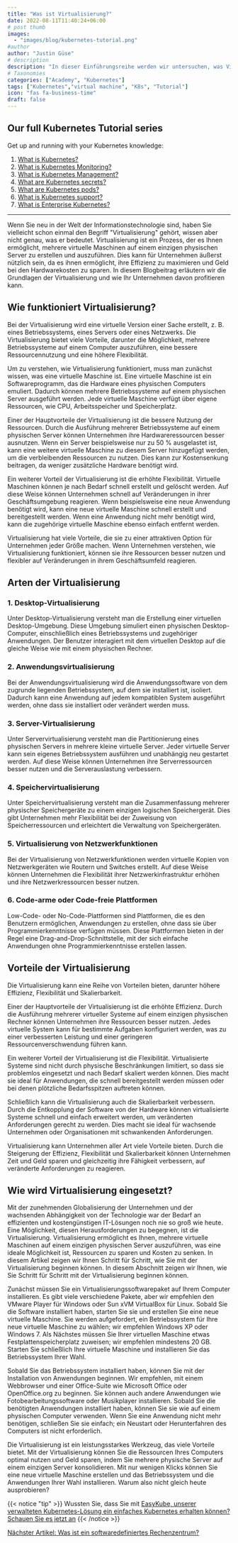 ```yaml
---
title: "Was ist Virtualisierung?"
date: 2022-08-11T11:40:24+06:00
# post thumb
images:
  - "images/blog/kubernetes-tutorial.png"
#author
author: "Justin Güse"
# description
description: "In dieser Einführungsreihe werden wir untersuchen, was Virtualisierung ist und wie sie ein wesentlicher Bestandteil von Kubernetes oder virtuellen Maschinen ist."
# Taxonomies
categories: ["Academy", "Kubernetes"]
tags: ["Kubernetes","virtual machine", "K8s", "Tutorial"]
icon: "fas fa-business-time"
draft: false
---
```


## Our full Kubernetes Tutorial series

Get up and running with your Kubernetes knowledge:

1. [What is Kubernetes?](/blog/what-is-kubernetes/)
2. [What is Kubernetes Monitoring?](/blog/what-is-kubernetes-monitoring/)
3. [What is Kubernetes Management?](/blog/what-is-kubernetes-management/)
4. [What are Kubernetes secrets?](/blog/what-are-kubernetes-secrets/)
5. [What are Kubernetes pods?](/blog/what-are-kubernetes-pods/)
6. [What is Kubernetes support?](/blog/what-is-kubernetes-support/)
7. [What is Enterprise Kubernetes?](/blog/what-is-enterprise-kubernetes/)

---

Wenn Sie neu in der Welt der Informationstechnologie sind, haben Sie vielleicht schon einmal den Begriff "Virtualisierung" gehört, wissen aber nicht genau, was er bedeutet. Virtualisierung ist ein Prozess, der es Ihnen ermöglicht, mehrere virtuelle Maschinen auf einem einzigen physischen Server zu erstellen und auszuführen. Dies kann für Unternehmen äußerst nützlich sein, da es ihnen ermöglicht, ihre Effizienz zu maximieren und Geld bei den Hardwarekosten zu sparen. In diesem Blogbeitrag erläutern wir die Grundlagen der Virtualisierung und wie Ihr Unternehmen davon profitieren kann.

## Wie funktioniert Virtualisierung?

Bei der Virtualisierung wird eine virtuelle Version einer Sache erstellt, z. B. eines Betriebssystems, eines Servers oder eines Netzwerks. Die Virtualisierung bietet viele Vorteile, darunter die Möglichkeit, mehrere Betriebssysteme auf einem Computer auszuführen, eine bessere Ressourcennutzung und eine höhere Flexibilität.

Um zu verstehen, wie Virtualisierung funktioniert, muss man zunächst wissen, was eine virtuelle Maschine ist. Eine virtuelle Maschine ist ein Softwareprogramm, das die Hardware eines physischen Computers emuliert. Dadurch können mehrere Betriebssysteme auf einem physischen Server ausgeführt werden. Jede virtuelle Maschine verfügt über eigene Ressourcen, wie CPU, Arbeitsspeicher und Speicherplatz.

Einer der Hauptvorteile der Virtualisierung ist die bessere Nutzung der Ressourcen. Durch die Ausführung mehrerer Betriebssysteme auf einem physischen Server können Unternehmen ihre Hardwareressourcen besser ausnutzen. Wenn ein Server beispielsweise nur zu 50 % ausgelastet ist, kann eine weitere virtuelle Maschine zu diesem Server hinzugefügt werden, um die verbleibenden Ressourcen zu nutzen. Dies kann zur Kostensenkung beitragen, da weniger zusätzliche Hardware benötigt wird.

Ein weiterer Vorteil der Virtualisierung ist die erhöhte Flexibilität. Virtuelle Maschinen können je nach Bedarf schnell erstellt und gelöscht werden. Auf diese Weise können Unternehmen schnell auf Veränderungen in ihrer Geschäftsumgebung reagieren. Wenn beispielsweise eine neue Anwendung benötigt wird, kann eine neue virtuelle Maschine schnell erstellt und bereitgestellt werden. Wenn eine Anwendung nicht mehr benötigt wird, kann die zugehörige virtuelle Maschine ebenso einfach entfernt werden.

Virtualisierung hat viele Vorteile, die sie zu einer attraktiven Option für Unternehmen jeder Größe machen. Wenn Unternehmen verstehen, wie Virtualisierung funktioniert, können sie ihre Ressourcen besser nutzen und flexibler auf Veränderungen in ihrem Geschäftsumfeld reagieren.

## Arten der Virtualisierung

### 1. Desktop-Virtualisierung

Unter Desktop-Virtualisierung versteht man die Erstellung einer virtuellen Desktop-Umgebung. Diese Umgebung simuliert einen physischen Desktop-Computer, einschließlich eines Betriebssystems und zugehöriger Anwendungen. Der Benutzer interagiert mit dem virtuellen Desktop auf die gleiche Weise wie mit einem physischen Rechner.

### 2. Anwendungsvirtualisierung

Bei der Anwendungsvirtualisierung wird die Anwendungssoftware von dem zugrunde liegenden Betriebssystem, auf dem sie installiert ist, isoliert. Dadurch kann eine Anwendung auf jedem kompatiblen System ausgeführt werden, ohne dass sie installiert oder verändert werden muss.

### 3. Server-Virtualisierung

Unter Servervirtualisierung versteht man die Partitionierung eines physischen Servers in mehrere kleine virtuelle Server. Jeder virtuelle Server kann sein eigenes Betriebssystem ausführen und unabhängig neu gestartet werden. Auf diese Weise können Unternehmen ihre Serverressourcen besser nutzen und die Serverauslastung verbessern.

### 4. Speichervirtualisierung

Unter Speichervirtualisierung versteht man die Zusammenfassung mehrerer physischer Speichergeräte zu einem einzigen logischen Speichergerät. Dies gibt Unternehmen mehr Flexibilität bei der Zuweisung von Speicherressourcen und erleichtert die Verwaltung von Speichergeräten.

### 5. Virtualisierung von Netzwerkfunktionen

Bei der Virtualisierung von Netzwerkfunktionen werden virtuelle Kopien von Netzwerkgeräten wie Routern und Switches erstellt. Auf diese Weise können Unternehmen die Flexibilität ihrer Netzwerkinfrastruktur erhöhen und ihre Netzwerkressourcen besser nutzen.

### 6. Code-arme oder Code-freie Plattformen

Low-Code- oder No-Code-Plattformen sind Plattformen, die es den Benutzern ermöglichen, Anwendungen zu erstellen, ohne dass sie über Programmierkenntnisse verfügen müssen. Diese Plattformen bieten in der Regel eine Drag-and-Drop-Schnittstelle, mit der sich einfache Anwendungen ohne Programmierkenntnisse erstellen lassen.

## Vorteile der Virtualisierung

Die Virtualisierung kann eine Reihe von Vorteilen bieten, darunter höhere Effizienz, Flexibilität und Skalierbarkeit.

Einer der Hauptvorteile der Virtualisierung ist die erhöhte Effizienz. Durch die Ausführung mehrerer virtueller Systeme auf einem einzigen physischen Rechner können Unternehmen ihre Ressourcen besser nutzen. Jedes virtuelle System kann für bestimmte Aufgaben konfiguriert werden, was zu einer verbesserten Leistung und einer geringeren Ressourcenverschwendung führen kann.

Ein weiterer Vorteil der Virtualisierung ist die Flexibilität. Virtualisierte Systeme sind nicht durch physische Beschränkungen limitiert, so dass sie problemlos eingesetzt und nach Bedarf skaliert werden können. Dies macht sie ideal für Anwendungen, die schnell bereitgestellt werden müssen oder bei denen plötzliche Bedarfsspitzen auftreten können.

Schließlich kann die Virtualisierung auch die Skalierbarkeit verbessern. Durch die Entkopplung der Software von der Hardware können virtualisierte Systeme schnell und einfach erweitert werden, um veränderten Anforderungen gerecht zu werden. Dies macht sie ideal für wachsende Unternehmen oder Organisationen mit schwankenden Anforderungen.

Virtualisierung kann Unternehmen aller Art viele Vorteile bieten. Durch die Steigerung der Effizienz, Flexibilität und Skalierbarkeit können Unternehmen Zeit und Geld sparen und gleichzeitig ihre Fähigkeit verbessern, auf veränderte Anforderungen zu reagieren.

## Wie wird Virtualisierung eingesetzt?

Mit der zunehmenden Globalisierung der Unternehmen und der wachsenden Abhängigkeit von der Technologie war der Bedarf an effizienten und kostengünstigen IT-Lösungen noch nie so groß wie heute. Eine Möglichkeit, diesen Herausforderungen zu begegnen, ist die Virtualisierung. Virtualisierung ermöglicht es Ihnen, mehrere virtuelle Maschinen auf einem einzigen physischen Server auszuführen, was eine ideale Möglichkeit ist, Ressourcen zu sparen und Kosten zu senken. In diesem Artikel zeigen wir Ihnen Schritt für Schritt, wie Sie mit der Virtualisierung beginnen können. In diesem Abschnitt zeigen wir Ihnen, wie Sie Schritt für Schritt mit der Virtualisierung beginnen können.

Zunächst müssen Sie ein Virtualisierungssoftwarepaket auf Ihrem Computer installieren. Es gibt viele verschiedene Pakete, aber wir empfehlen den VMware Player für Windows oder Sun xVM VirtualBox für Linux. Sobald Sie die Software installiert haben, starten Sie sie und erstellen Sie eine neue virtuelle Maschine. Sie werden aufgefordert, ein Betriebssystem für Ihre neue virtuelle Maschine zu wählen; wir empfehlen Windows XP oder Windows 7. Als Nächstes müssen Sie Ihrer virtuellen Maschine etwas Festplattenspeicherplatz zuweisen; wir empfehlen mindestens 20 GB. Starten Sie schließlich Ihre virtuelle Maschine und installieren Sie das Betriebssystem Ihrer Wahl.

Sobald Sie das Betriebssystem installiert haben, können Sie mit der Installation von Anwendungen beginnen. Wir empfehlen, mit einem Webbrowser und einer Office-Suite wie Microsoft Office oder OpenOffice.org zu beginnen. Sie können auch andere Anwendungen wie Fotobearbeitungssoftware oder Musikplayer installieren. Sobald Sie die benötigten Anwendungen installiert haben, können Sie sie wie auf einem physischen Computer verwenden. Wenn Sie eine Anwendung nicht mehr benötigen, schließen Sie sie einfach; ein Neustart oder Herunterfahren des Computers ist nicht erforderlich.

Die Virtualisierung ist ein leistungsstarkes Werkzeug, das viele Vorteile bietet. Mit der Virtualisierung können Sie die Ressourcen Ihres Computers optimal nutzen und Geld sparen, indem Sie mehrere physische Server auf einem einzigen Server konsolidieren. Mit nur wenigen Klicks können Sie eine neue virtuelle Maschine erstellen und das Betriebssystem und die Anwendungen Ihrer Wahl installieren. Warum also nicht gleich heute ausprobieren?


{{< notice "tip" >}}
  Wussten Sie, dass Sie mit [EasyKube, unserer verwalteten Kubernetes-Lösung ein einfaches Kubernetes erhalten können? Schauen Sie es jetzt an](/de/services/easykube)
{{< /notice >}}

[Nächster Artikel: Was ist ein softwaredefiniertes Rechenzentrum?](/de/blog/was-ist-ein-software-definiertes-rechenzentrum/)


